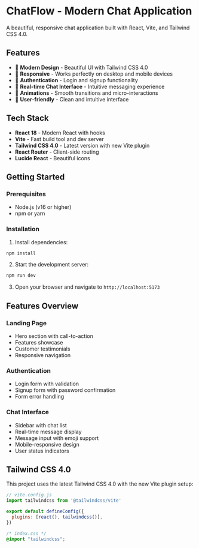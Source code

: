 # ChatFlow - Modern Chat Application

A beautiful, responsive chat application built with React, Vite, and Tailwind CSS 4.0.

## Features

- 🎨 **Modern Design** - Beautiful UI with Tailwind CSS 4.0
- 📱 **Responsive** - Works perfectly on desktop and mobile devices
- 🔐 **Authentication** - Login and signup functionality
- 💬 **Real-time Chat Interface** - Intuitive messaging experience
- 🌟 **Animations** - Smooth transitions and micro-interactions
- 🎯 **User-friendly** - Clean and intuitive interface

## Tech Stack

- **React 18** - Modern React with hooks
- **Vite** - Fast build tool and dev server
- **Tailwind CSS 4.0** - Latest version with new Vite plugin
- **React Router** - Client-side routing
- **Lucide React** - Beautiful icons

## Getting Started

### Prerequisites

- Node.js (v16 or higher)
- npm or yarn

### Installation

1. Install dependencies:
```bash
npm install
```

2. Start the development server:
```bash
npm run dev
```

3. Open your browser and navigate to `http://localhost:5173`

## Features Overview

### Landing Page
- Hero section with call-to-action
- Features showcase
- Customer testimonials
- Responsive navigation

### Authentication
- Login form with validation
- Signup form with password confirmation
- Form error handling

### Chat Interface
- Sidebar with chat list
- Real-time message display
- Message input with emoji support
- Mobile-responsive design
- User status indicators

## Tailwind CSS 4.0

This project uses the latest Tailwind CSS 4.0 with the new Vite plugin setup:

```javascript
// vite.config.js
import tailwindcss from '@tailwindcss/vite'

export default defineConfig({
  plugins: [react(), tailwindcss()],
})
```

```css
/* index.css */
@import "tailwindcss";
```
